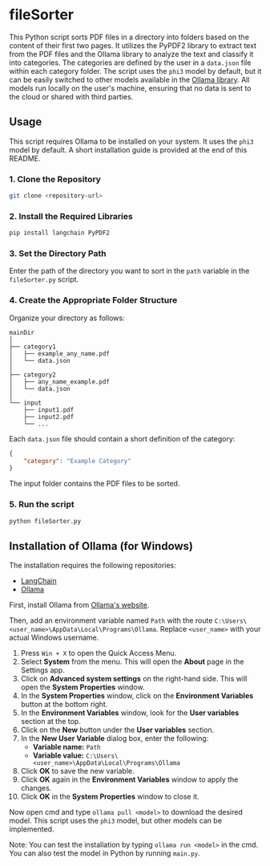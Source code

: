 # fileSorter


This Python script sorts PDF files in a directory into folders based on the content of their first two pages. It utilizes the PyPDF2 library to extract text from the PDF files and the Ollama library to analyze the text and classify it into categories. The categories are defined by the user in a `data.json` file within each category folder. The script uses the `phi3` model by default, but it can be easily switched to other models available in the [Ollama library](https://ollama.com/library). All models run locally on the user's machine, ensuring that no data is sent to the cloud or shared with third parties.


## Usage

This script requires Ollama to be installed on your system. It uses the `phi3` model by default. A short installation guide is provided at the end of this README.

### 1. Clone the Repository

```bash
git clone <repository-url>
```

### 2. Install the Required Libraries 

```bash
pip install langchain PyPDF2
```

### 3. Set the Directory Path

Enter the path of the directory you want to sort in the `path` variable in the `fileSorter.py` script.

### 4. Create the Appropriate Folder Structure

Organize your directory as follows:

```plaintext
mainDir
│
├── category1
│   ├── example_any_name.pdf
│   └── data.json
│
├── category2
│   ├── any_name_example.pdf
│   └── data.json
│
└── input
    ├── input1.pdf
    ├── input2.pdf
    └── ...
```

Each `data.json` file should contain a short definition of the category:

```json
{
    "category": "Example Category"
}
```

The input folder contains the PDF files to be sorted.

### 5. Run the script

```bash
python fileSorter.py
```

## Installation of Ollama (for Windows)
The installation requires the following repositories:
- [LangChain](https://github.com/langchain-ai/langchain)
- [Ollama](https://github.com/ollama/ollama)

First, install Ollama from [Ollama's website](https://ollama.com/).

Then, add an environment variable named `Path` with the route `C:\Users\<user_name>\AppData\Local\Programs\Ollama`. Replace `<user_name>` with your actual Windows username.

1. Press `Win + X` to open the Quick Access Menu.
2. Select **System** from the menu. This will open the **About** page in the Settings app.
3. Click on **Advanced system settings** on the right-hand side. This will open the **System Properties** window.
4. In the **System Properties** window, click on the **Environment Variables** button at the bottom right.
5. In the **Environment Variables** window, look for the **User variables** section at the top.
6. Click on the **New** button under the **User variables** section.
7. In the **New User Variable** dialog box, enter the following:
    - **Variable name:** `Path`
    - **Variable value:** `C:\Users\<user_name>\AppData\Local\Programs\Ollama`
8. Click **OK** to save the new variable.
9. Click **OK** again in the **Environment Variables** window to apply the changes.
10. Click **OK** in the **System Properties** window to close it.

Now open cmd and type `ollama pull <model>` to download the desired model. This script uses the `phi3` model, but other models can be implemented.

Note: You can test the installation by typing `ollama run <model>` in the cmd. You can also test the model in Python by running `main.py`.
